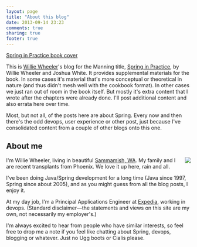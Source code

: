 ```yaml
---
layout: page
title: "About this blog"
date: 2013-09-14 23:23
comments: true
sharing: true
footer: true
---
```

[Spring in Practice book cover](http://springinpractice.s3.amazonaws.com/blog/images/sip-cover.png)

This is [Willie Wheeler](https://twitter.com/williewheeler)'s blog for the Manning title, [Spring in Practice](http://manning.com/wheeler/), by Willie Wheeler and Joshua White. It provides supplemental materials for the book. In some cases it's material that's more conceptual or theoretical in nature (and thus didn't mesh well with the cookbook format). In other cases we just ran out of room in the book itself. But mostly it's extra content that I wrote after the chapters were already done. I'll post additional content and also errata here over time.

Most, but not all, of the posts here are about Spring. Every now and then there's the odd devops, user experience or other post, just because I've consolidated content from a couple of other blogs onto this one.

About me
--------
<img src="http://springinpractice.s3.amazonaws.com/blog/images/about/ww.jpg" align="right" />

I'm Willie Wheeler, living in beautiful [Sammamish, WA](http://en.wikipedia.org/wiki/Sammamish,_Washington). My family and I are recent transplants from Phoenix. We love it up here, rain and all.

I've been doing Java/Spring development for a long time (Java since 1997, Spring since about 2005), and as you might guess from all the blog posts, I enjoy it.

At my day job, I'm a Principal Applications Engineer at [Expedia](http://www.expedia.com/), working in devops. (Standard disclaimer&mdash;the statements and views on this site are my own, not necessarily my employer's.)

I'm always excited to hear from people who have similar interests, so feel free to drop me a note if you feel like chatting about Spring, devops, blogging or whatever. Just no Ugg boots or Cialis please.
